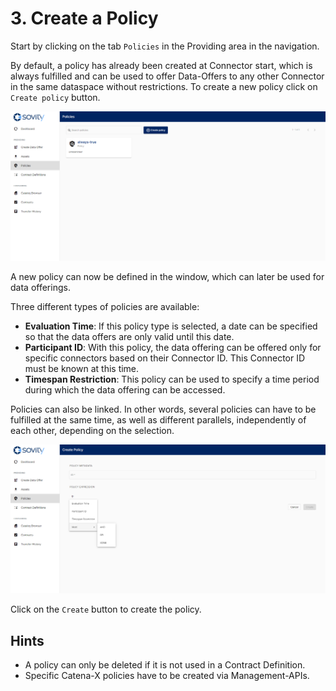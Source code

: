 # 3. Create a Policy

Start by clicking on the tab ```Policies``` in the Providing area in the navigation.

By default, a policy has already been created at Connector start, which is always fulfilled and can be used to offer Data-Offers to any other Connector in the same dataspace without restrictions.
To create a new policy click on ```Create policy``` button.

![Create Policy](/docs/images/edc-ui-create-policy.png)

A new policy can now be defined in the window, which can later be used for data offerings.

Three different types of policies are available:
- **Evaluation Time**: If this policy type is selected, a date can be specified so that the data offers are only valid until this date.
- **Participant ID**: With this policy, the data offering can be offered only for specific connectors based on their Connector ID. This Connector ID must be known at this time.
- **Timespan Restriction**: This policy can be used to specify a time period during which the data offering can be accessed.

Policies can also be linked. In other words, several policies can have to be fulfilled at the same time, as well as different parallels, independently of each other, depending on the selection.

![Create Policy Dialog](/docs/images/edc-ui-create-policy-dialog.png)

Click on the ```Create``` button to create the policy.

## Hints
- A policy can only be deleted if it is not used in a Contract Definition.
- Specific Catena-X policies have to be created via Management-APIs.
